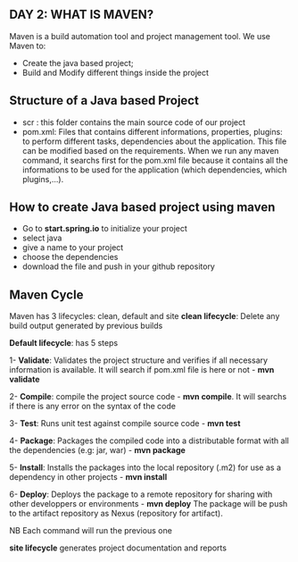 ## DAY 2: WHAT IS MAVEN?

Maven is a build automation tool and project management tool. We use Maven to:
- Create the java based project;
- Build and Modify different things inside the project

## Structure of a Java based Project

- scr : this folder contains the main source code of our project
- pom.xml: Files that contains different informations, properties, plugins: to perform different tasks, dependencies about the application. This file can be modified based on the requirements. 
When we run any maven command, it searchs first for the pom.xml file because it contains all the informations to be used for the application (which dependencies, which plugins,...).

## How to create Java based project using maven

- Go to **start.spring.io** to initialize your project
- select java
- give a name to your project
- choose the dependencies
- download the file and push in your github repository

## Maven Cycle

Maven has 3 lifecycles: clean, default and site
**clean lifecycle**: Delete any build output generated by previous builds

**Default lifecycle**: has 5 steps
 
 1- **Validate**: Validates the project structure and verifies if all necessary information is available. It will search if pom.xml file is here or not - **mvn validate**
 
 2- **Compile**: compile the project source code - **mvn compile**. It will searchs if there is any error on the syntax of the code
 
 3- **Test**: Runs unit test against compile source code - **mvn test**
 
 4- **Package**: Packages the compiled code into a distributable format with all the dependencies (e.g: jar, war) - **mvn package**
 
 5- **Install**: Installs the packages into the local repository (.m2) for use as a dependency in other projects - **mvn install**
 
 6- **Deploy**: Deploys the package to a remote repository for sharing with other developpers or environments - **mvn deploy** The package will be push to the artifact repository as Nexus (repository for artifact).
 
NB Each command will run the previous one  
 
 **site lifecycle** generates project documentation and reports
 
 
 
 
 
 
 
 
 
 
 
 
 
 
 

